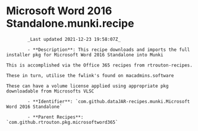 # Microsoft Word 2016 Standalone.munki.recipe

            _Last updated 2021-12-23 19:58:07Z_

            - **Description**: This recipe downloads and imports the full installer pkg for Microsoft Word 2016 Standalone into Munki

	This is accomplished via the Office 365 recipes from rtrouton-recipes.

    These in turn, utilise the fwlink's found on macadmins.software

    These can have a volume license applied using appropriate pkg downloadable from Microsofts VLSC

            - **Identifier**: `com.github.dataJAR-recipes.munki.Microsoft Word 2016 Standalone`

            - **Parent Recipes**: `com.github.rtrouton.pkg.microsoftword365`